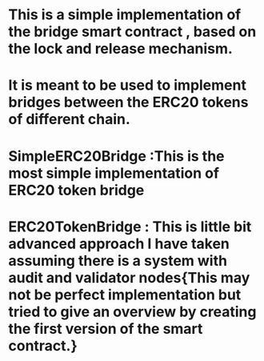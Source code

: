 # This is a simple implementation of the bridge smart contract , based on the lock and release mechanism.

# It is meant to be used to implement bridges between the ERC20 tokens of different chain.


# SimpleERC20Bridge :This is the most simple implementation of ERC20 token bridge
# ERC20TokenBridge : This is little bit advanced approach I have taken assuming there is a system with audit and validator nodes{This may not be perfect implementation but tried to give an overview by creating the first version of the smart contract.}
